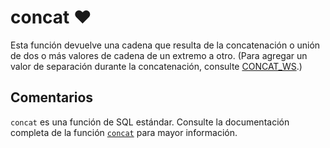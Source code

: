 ﻿---
SidebarGroup: "index-text-functions"
Autogenerated: true
---

# concat ❤️ 

Esta función devuelve una cadena que resulta de la concatenación o unión de dos o más valores de cadena de un extremo a otro. (Para agregar un valor de separación durante la concatenación, consulte [CONCAT_WS](../../t-sql/functions/concat-ws-transact-sql.md).)

## Comentarios 

`concat` es una función de SQL estándar. Consulte la documentación completa de la función [`concat`](https://learn.microsoft.com/es-es/sql/t-sql/functions/concat-transact-sql) para mayor información.
